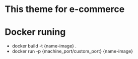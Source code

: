# This theme for e-commerce

# Docker runing

+ docker build -t {name-image} .
+ docker run -p {machine_port/custom_port} {name-image}

